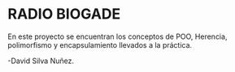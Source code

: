# RADIO BIOGADE

En este proyecto se encuentran los conceptos de POO, Herencia, polimorfismo y encapsulamiento llevados a la práctica.

-David Silva Nuñez.
